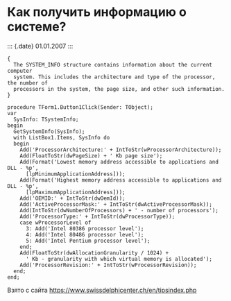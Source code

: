 Как получить информацию о системе?
==================================

::: {.date}
01.01.2007
:::

    {
      The SYSTEM_INFO structure contains information about the current computer
      system. This includes the architecture and type of the processor, the number of
      processors in the system, the page size, and other such information.
    }
     
    procedure TForm1.Button1Click(Sender: TObject);
    var
      SysInfo: TSystemInfo;
    begin
      GetSystemInfo(SysInfo);
      with ListBox1.Items, SysInfo do
      begin
        Add('ProcessorArchitecture:' + IntToStr(wProcessorArchitecture));
        Add(FloatToStr(dwPageSize) + ' Kb page size');
        Add(Format('Lowest memory address accessible to applications and DLL - %p',
          [lpMinimumApplicationAddress]));
        Add(Format('Highest memory address accessible to applications and DLL - %p',
          [lpMaximumApplicationAddress]));
        Add('OEMID:' + IntToStr(dwOemId));
        Add('ActiveProcessorMask:' + IntToStr(dwActiveProcessorMask));
        Add(IntToStr(dwNumberOfProcessors) + ' - number of processors');
        Add('ProcessorType:' + IntToStr(dwProcessorType));
        case wProcessorLevel of
          3: Add('Intel 80386 processor level');
          4: Add('Intel 80486 processor level');
          5: Add('Intel Pentium processor level');
        end;
        Add(FloatToStr(dwAllocationGranularity / 1024) +
          ' Kb - granularity with which virtual memory is allocated');
        Add('ProcessorRevision:' + IntToStr(wProcessorRevision));
      end;
    end;

Взято с сайта <https://www.swissdelphicenter.ch/en/tipsindex.php>
